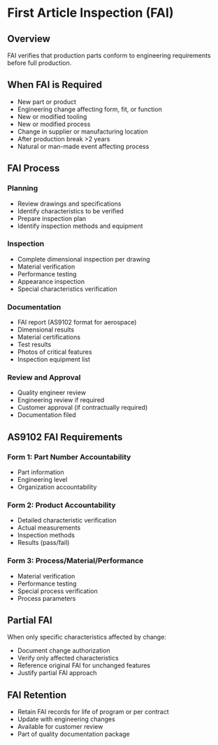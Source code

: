 # First Article Inspection (FAI)

## Overview

FAI verifies that production parts conform to engineering requirements before full production.

## When FAI is Required

- New part or product
- Engineering change affecting form, fit, or function
- New or modified tooling
- New or modified process
- Change in supplier or manufacturing location
- After production break >2 years
- Natural or man-made event affecting process

## FAI Process

### Planning
- Review drawings and specifications
- Identify characteristics to be verified
- Prepare inspection plan
- Identify inspection methods and equipment

### Inspection
- Complete dimensional inspection per drawing
- Material verification
- Performance testing
- Appearance inspection
- Special characteristics verification

### Documentation
- FAI report (AS9102 format for aerospace)
- Dimensional results
- Material certifications
- Test results
- Photos of critical features
- Inspection equipment list

### Review and Approval
- Quality engineer review
- Engineering review if required
- Customer approval (if contractually required)
- Documentation filed

## AS9102 FAI Requirements

### Form 1: Part Number Accountability
- Part information
- Engineering level
- Organization accountability

### Form 2: Product Accountability
- Detailed characteristic verification
- Actual measurements
- Inspection methods
- Results (pass/fail)

### Form 3: Process/Material/Performance
- Material verification
- Performance testing
- Special process verification
- Process parameters

## Partial FAI

When only specific characteristics affected by change:
- Document change authorization
- Verify only affected characteristics
- Reference original FAI for unchanged features
- Justify partial FAI approach

## FAI Retention

- Retain FAI records for life of program or per contract
- Update with engineering changes
- Available for customer review
- Part of quality documentation package
